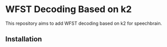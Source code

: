 # WFST Decoding Based on k2
This repository aims to add WFST decoding based on k2 for speechbrain.
## Installation
